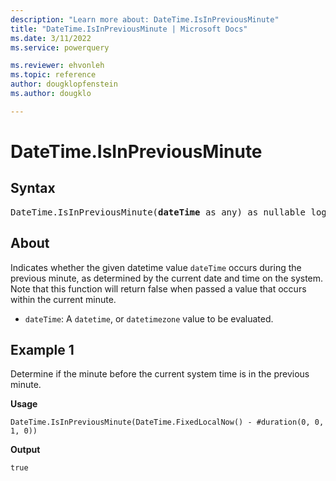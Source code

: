 ```yaml
---
description: "Learn more about: DateTime.IsInPreviousMinute"
title: "DateTime.IsInPreviousMinute | Microsoft Docs"
ms.date: 3/11/2022
ms.service: powerquery

ms.reviewer: ehvonleh
ms.topic: reference
author: dougklopfenstein
ms.author: dougklo

---
```

# DateTime.IsInPreviousMinute

## Syntax

<pre>
DateTime.IsInPreviousMinute(<b>dateTime</b> as any) as nullable logical
</pre>

## About

Indicates whether the given datetime value `dateTime` occurs during the previous minute, as determined by the current date and time on the system. Note that this function will return false when passed a value that occurs within the current minute.

* `dateTime`: A `datetime`, or `datetimezone` value to be evaluated.

## Example 1

Determine if the minute before the current system time is in the previous minute.

**Usage**

```powerquery-m
DateTime.IsInPreviousMinute(DateTime.FixedLocalNow() - #duration(0, 0, 1, 0))
```

**Output**

`true`
